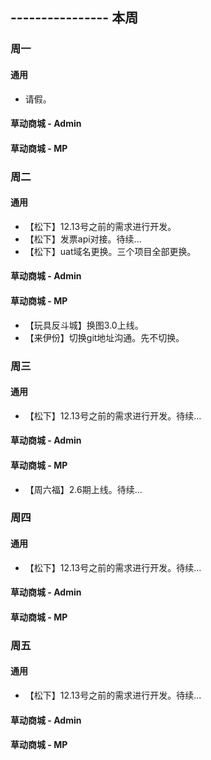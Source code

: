 ## ---------------- 本周

### 周一
#### 通用
* 请假。
#### 草动商城 - Admin
#### 草动商城 - MP

### 周二
#### 通用
* 【松下】12.13号之前的需求进行开发。
* 【松下】发票api对接。待续...
* 【松下】uat域名更换。三个项目全部更换。
#### 草动商城 - Admin
#### 草动商城 - MP
* 【玩具反斗城】换图3.0上线。
* 【来伊份】切换git地址沟通。先不切换。

### 周三
#### 通用
* 【松下】12.13号之前的需求进行开发。待续...
#### 草动商城 - Admin
#### 草动商城 - MP
* 【周六福】2.6期上线。待续...

### 周四
#### 通用
* 【松下】12.13号之前的需求进行开发。待续...
#### 草动商城 - Admin
#### 草动商城 - MP

### 周五
#### 通用
* 【松下】12.13号之前的需求进行开发。待续...
#### 草动商城 - Admin
#### 草动商城 - MP
